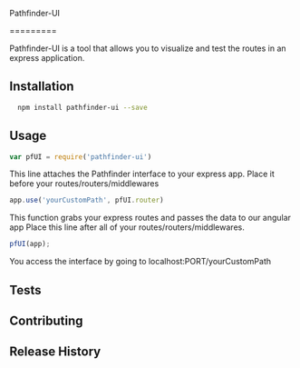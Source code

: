 Pathfinder-UI

=========

Pathfinder-UI is a tool that allows you to visualize and test the routes in an express application.

## Installation

```bash
  npm install pathfinder-ui --save
 ```

## Usage
```js
var pfUI = require('pathfinder-ui')
```

This line attaches the Pathfinder interface to your express app.
Place it before your routes/routers/middlewares
```js
app.use('yourCustomPath', pfUI.router)
```
This function grabs your express routes and passes the data to our angular app
Place this line after all of your routes/routers/middlewares.
```js
pfUI(app);
```
You access the interface by going to localhost:PORT/yourCustomPath

## Tests

## Contributing

## Release History

